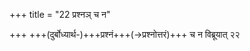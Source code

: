 +++
title = "22 प्रश्नञ् च न"

+++
+++(दुर्बोध्यार्थ-)+++प्रश्नं+++(→प्रश्नोत्तरं)+++ च न विब्रूयात् २२
